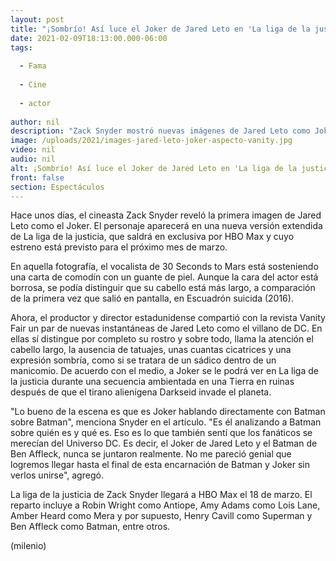 ```yaml
---
layout: post
title: "¡Sombrío! Así luce el Joker de Jared Leto en 'La liga de la justicia' de Zack Snyder"
date: 2021-02-09T18:13:00.000-06:00
tags:
  
  - Fama
  
  - Cine
  
  - actor
  
author: nil
description: "Zack Snyder mostró nuevas imágenes de Jared Leto como Joker para su versión de la La liga de la justicia, que se estrenará el próximo 18 de marzo. "
image: /uploads/2021/images-jared-leto-joker-aspecto-vanity.jpg
video: nil
audio: nil
alt: ¡Sombrío! Así luce el Joker de Jared Leto en 'La liga de la justicia' de Zack Snyder
front: false
section: Espectáculos
---
```


Hace unos días, el cineasta Zack Snyder reveló la primera imagen de Jared Leto como el Joker. El personaje aparecerá en una nueva versión extendida de La liga de la justicia, que saldrá en exclusiva por HBO Max y cuyo estreno está previsto para el próximo mes de marzo. 

En aquella fotografía, el vocalista de 30 Seconds to Mars está sosteniendo una carta de comodín con un guante de piel. Aunque la cara del actor está borrosa, se podía distinguir que su cabello está más largo, a comparación de la primera vez que salió en pantalla, en Escuadrón suicida (2016). 

Ahora, el productor y director estadunidense compartió con la revista Vanity Fair un par de nuevas instantáneas de Jared Leto como el villano de DC. En ellas sí distingue por completo su rostro y sobre todo, llama la atención el cabello largo, la ausencia de tatuajes, unas cuantas cicatrices y una expresión sombría, como si se tratara de un sádico dentro de un manicomio. 
De acuerdo con el medio, a Joker se le podrá ver en La liga de la justicia durante una secuencia ambientada en una Tierra en ruinas después de que el tirano alienígena Darkseid invade el planeta. 

"Lo bueno de la escena es que es Joker hablando directamente con Batman sobre Batman", menciona Snyder en el artículo. "Es él analizando a Batman sobre quién es y qué es. Eso es lo que también sentí que los fanáticos se merecían del Universo DC. Es decir, el Joker de Jared Leto y el Batman de Ben Affleck, nunca se juntaron realmente. No me pareció genial que logremos llegar hasta el final de esta encarnación de Batman y Joker sin verlos unirse", agregó. 

La liga de la justicia de Zack Snyder llegará a HBO Max el 18 de marzo. El reparto incluye a Robin Wright como Antiope, Amy Adams como Lois Lane, Amber Heard como Mera y por supuesto, Henry Cavill como Superman y Ben Affleck como Batman, entre otros. 

(milenio)

